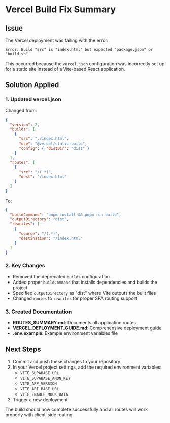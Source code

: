 # Vercel Build Fix Summary

## Issue
The Vercel deployment was failing with the error:
```
Error: Build "src" is "index.html" but expected "package.json" or "build.sh"
```

This occurred because the `vercel.json` configuration was incorrectly set up for a static site instead of a Vite-based React application.

## Solution Applied

### 1. Updated vercel.json
Changed from:
```json
{
  "version": 2,
  "builds": [
    {
      "src": "./index.html",
      "use": "@vercel/static-build",
      "config": { "distDir": "dist" }
    }
  ],
  "routes": [
    {
      "src": "/(.*)",
      "dest": "/index.html"
    }
  ]
}
```

To:
```json
{
  "buildCommand": "pnpm install && pnpm run build",
  "outputDirectory": "dist",
  "rewrites": [
    {
      "source": "/(.*)",
      "destination": "/index.html"
    }
  ]
}
```

### 2. Key Changes
- Removed the deprecated `builds` configuration
- Added proper `buildCommand` that installs dependencies and builds the project
- Specified `outputDirectory` as "dist" where Vite outputs the built files
- Changed `routes` to `rewrites` for proper SPA routing support

### 3. Created Documentation
- **ROUTES_SUMMARY.md**: Documents all application routes
- **VERCEL_DEPLOYMENT_GUIDE.md**: Comprehensive deployment guide
- **.env.example**: Example environment variables file

## Next Steps

1. Commit and push these changes to your repository
2. In your Vercel project settings, add the required environment variables:
   - `VITE_SUPABASE_URL`
   - `VITE_SUPABASE_ANON_KEY`
   - `VITE_APP_VERSION`
   - `VITE_API_BASE_URL`
   - `VITE_ENABLE_MOCK_DATA`
3. Trigger a new deployment

The build should now complete successfully and all routes will work properly with client-side routing.